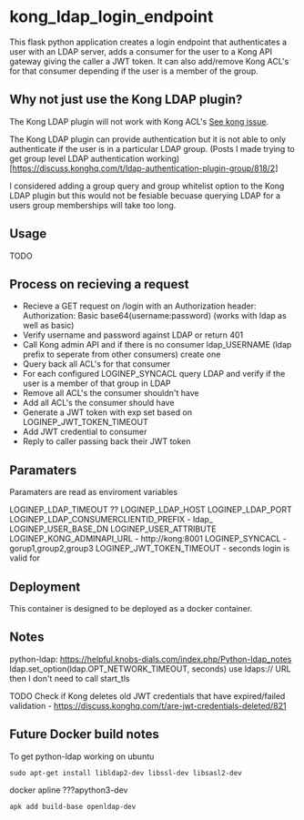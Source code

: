 # kong_ldap_login_endpoint

This flask python application creates a login endpoint that authenticates a user with an LDAP server, adds a consumer for the user to a Kong API gateway giving the caller a JWT token.
It can also add/remove Kong ACL's for that consumer depending if the user is a member of the group.

## Why not just use the Kong LDAP plugin?

The Kong LDAP plugin will not work with Kong ACL's [See kong issue](https://github.com/Kong/kong/issues/1439).

The Kong LDAP plugin can provide authentication but it is not able to only authenticate if the user is in a particular LDAP group. (Posts I made trying to get group level LDAP authentication working)[https://discuss.konghq.com/t/ldap-authentication-plugin-group/818/2]

I considered adding a group query and group whitelist option to the Kong LDAP plugin but this would not be fesiable becuase querying LDAP for a users group memberships will take too long. 

## Usage

TODO

## Process on recieving a request

 - Recieve a GET request on /login with an Authorization header: Authorization: Basic base64(username:password) (works with ldap as well as basic)
 - Verify username and password against LDAP or return 401
 - Call Kong admin API and if there is no consumer ldap_USERNAME (ldap prefix to seperate from other consumers) create one
 - Query back all ACL's for that consumer
 - For each configured LOGINEP_SYNCACL query LDAP and verify if the user is a member of that group in LDAP
 - Remove all ACL's the consumer shouldn't have
 - Add all ACL's the consumer should have
 - Generate a JWT token with exp set based on LOGINEP_JWT_TOKEN_TIMEOUT
 - Add JWT credential to consumer
 - Reply to caller passing back their JWT token
 
## Paramaters

Paramaters are read as enviroment variables

LOGINEP_LDAP_TIMEOUT ??
LOGINEP_LDAP_HOST
LOGINEP_LDAP_PORT
LOGINEP_LDAP_CONSUMERCLIENTID_PREFIX    - ldap_
LOGINEP_USER_BASE_DN
LOGINEP_USER_ATTRIBUTE
LOGINEP_KONG_ADMINAPI_URL  - http://kong:8001
LOGINEP_SYNCACL               - gorup1,group2,group3
LOGINEP_JWT_TOKEN_TIMEOUT   - seconds login is valid for

## Deployment

This container is designed to be deployed as a docker container.

## Notes

python-ldap:
https://helpful.knobs-dials.com/index.php/Python-ldap_notes
ldap.set_option(ldap.OPT_NETWORK_TIMEOUT, seconds) 
use ldaps:// URL then I don't need to call start_tls


TODO Check if Kong deletes old JWT credentials that have expired/failed validation - https://discuss.konghq.com/t/are-jwt-credentials-deleted/821


## Future Docker build notes

To get python-ldap working on ubuntu
````
sudo apt-get install libldap2-dev libssl-dev libsasl2-dev
````

docker apline
???apython3-dev
````
apk add build-base openldap-dev
````
